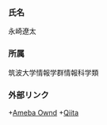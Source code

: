 ### 氏名
永崎遼太

### 所属
筑波大学情報学群情報科学類

### 外部リンク
+[Ameba Ownd](https://ryotaeisaki.amebaownd.com/)
+[Qiita](https://qiita.com/eisakiryota)
